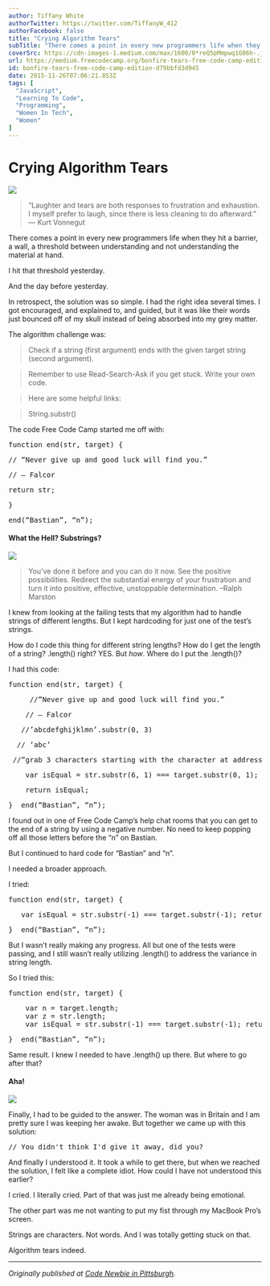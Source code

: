 ```yaml
---
author: Tiffany White
authorTwitter: https://twitter.com/TiffanyW_412
authorFacebook: false
title: "Crying Algorithm Tears"
subTitle: "There comes a point in every new programmers life when they hit a barrier, a wall, a threshold between understanding and not understandin..."
coverSrc: https://cdn-images-1.medium.com/max/1600/0*reQ5pMmpwq1G06h-.jpg
url: https://medium.freecodecamp.org/bonfire-tears-free-code-camp-edition-d79bbfd3d945
id: bonfire-tears-free-code-camp-edition-d79bbfd3d945
date: 2015-11-26T07:06:21.853Z
tags: [
  "JavaScript",
  "Learning To Code",
  "Programming",
  "Women In Tech",
  "Women"
]
---
```

# Crying Algorithm Tears



![](https://cdn-images-1.medium.com/max/1600/0*reQ5pMmpwq1G06h-.jpg)



> “Laughter and tears are both responses to frustration and exhaustion. I myself prefer to laugh, since there is less cleaning to do afterward.” ― Kurt Vonnegut

There comes a point in every new programmers life when they hit a barrier, a wall, a threshold between understanding and not understanding the material at hand.

I hit that threshold yesterday.

And the day before yesterday.

In retrospect, the solution was so simple. I had the right idea several times. I got encouraged, and explained to, and guided, but it was like their words just bounced off of my skull instead of being absorbed into my grey matter.

The algorithm challenge was:

> Check if a string (first argument) ends with the given target string (second argument).

> Remember to use Read-Search-Ask if you get stuck. Write your own code.

> Here are some helpful links:

> String.substr()

The code Free Code Camp started me off with:

<pre name="e680" id="e680" class="graf graf--pre graf-after--p">function end(str, target) { </pre>

<pre name="7835" id="7835" class="graf graf--pre graf-after--pre">// “Never give up and good luck will find you.” </pre>

<pre name="9a9c" id="9a9c" class="graf graf--pre graf-after--pre">// — Falcor </pre>

<pre name="e8b6" id="e8b6" class="graf graf--pre graf-after--pre">return str; </pre>

<pre name="9a05" id="9a05" class="graf graf--pre graf-after--pre">}</pre>

<pre name="803e" id="803e" class="graf graf--pre graf-after--pre">end(“Bastian”, “n”); </pre>

#### What the Hell? Substrings?



![](https://cdn-images-1.medium.com/max/1600/0*k9MyKxq8P6tLWagt.gif)



> You’ve done it before and you can do it now. See the positive possibilities. Redirect the substantial energy of your frustration and turn it into positive, effective, unstoppable determination. –Ralph Marston

I knew from looking at the failing tests that my algorithm had to handle strings of different lengths. But I kept hardcoding for just one of the test’s strings.

How do I code this thing for different string lengths? How do I get the length of a string? .length() right? YES. But _how_. Where do I put the .length()?

I had this code:

<pre name="423f" id="423f" class="graf graf--pre graf-after--p">function end(str, target) { </pre>

<pre name="e18a" id="e18a" class="graf graf--pre graf-after--pre">     //”Never give up and good luck will find you.” </pre>

<pre name="ee89" id="ee89" class="graf graf--pre graf-after--pre">    // — Falcor</pre>

<pre name="dd04" id="dd04" class="graf graf--pre graf-after--pre">   //’abcdefghijklmn’.substr(0, 3)</pre>

<pre name="55ea" id="55ea" class="graf graf--pre graf-after--pre">  // ‘abc’</pre>

<pre name="7254" id="7254" class="graf graf--pre graf-after--pre"> //”grab 3 characters starting with the character at address number 0" ​ </pre>

<pre name="b7da" id="b7da" class="graf graf--pre graf-after--pre">    var isEqual = str.substr(6, 1) === target.substr(0, 1); </pre>

<pre name="a1ae" id="a1ae" class="graf graf--pre graf-after--pre">    return isEqual;</pre>

<pre name="685f" id="685f" class="graf graf--pre graf-after--pre">} ​ end(“Bastian”, “n”);</pre>

I found out in one of Free Code Camp’s help chat rooms that you can get to the end of a string by using a negative number. No need to keep popping off all those letters before the “n” on Bastian.

But I continued to hard code for “Bastian” and “n”.

I needed a broader approach.

I tried:

<pre name="eb6e" id="eb6e" class="graf graf--pre graf-after--p">function end(str, target) {</pre>

<pre name="65d5" id="65d5" class="graf graf--pre graf-after--pre">​   var isEqual = str.substr(-1) === target.substr(-1); return isEqual;</pre>

<pre name="404b" id="404b" class="graf graf--pre graf-after--pre">} ​ end(“Bastian”, “n”);</pre>

But I wasn’t really making any progress. All but one of the tests were passing, and I still wasn’t really utilizing .length() to address the variance in string length.

So I tried this:

<pre name="c454" id="c454" class="graf graf--pre graf-after--p">function end(str, target) {</pre>

<pre name="6537" id="6537" class="graf graf--pre graf-after--pre">    var n = target.length;   
    var z = str.length;   
    var isEqual = str.substr(-1) === target.substr(-1); return isEqual;</pre>

<pre name="bda5" id="bda5" class="graf graf--pre graf-after--pre">} ​ end(“Bastian”, “n”);</pre>

Same result. I knew I needed to have .length() up there. But where to go after that?

#### Aha!



![](https://cdn-images-1.medium.com/max/1600/0*bGUwwQpIJYjPywvs.gif)



Finally, I had to be guided to the answer. The woman was in Britain and I am pretty sure I was keeping her awake. But together we came up with this solution:

<pre name="c12c" id="c12c" class="graf graf--pre graf-after--p">// You didn't think I'd give it away, did you?</pre>

And finally I understood it. It took a while to get there, but when we reached the solution, I felt like a complete idiot. How could I have not understood this earlier?

I cried. I literally cried. Part of that was just me already being emotional.

The other part was me not wanting to put my fist through my MacBook Pro’s screen.

Strings are characters. Not words. And I was totally getting stuck on that.

Algorithm tears indeed.











* * *







_Originally published at_ [_Code Newbie in Pittsburgh_](http://helloburgh.me/2015/11/26/bonfire-tears-free-code-camp-edition/)_._








